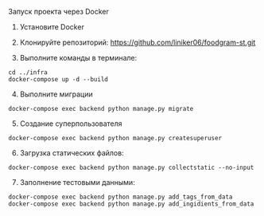 Запуск проекта через Docker

1. Установите Docker

2. Клонируйте репозиторий: https://github.com/liniker06/foodgram-st.git

3. Выполните команды в терминале:
```
cd ../infra
docker-compose up -d --build
```
4. Выполните миграции
```
docker-compose exec backend python manage.py migrate
```
5. Создание суперпользователя
```
docker-compose exec backend python manage.py createsuperuser
```
6. Загрузка статических файлов:
```
docker-compose exec backend python manage.py collectstatic --no-input
```
7. Заполнение тестовыми данными:
```
docker-compose exec backend python manage.py add_tags_from_data
docker-compose exec backend python manage.py add_ingidients_from_data   
```
